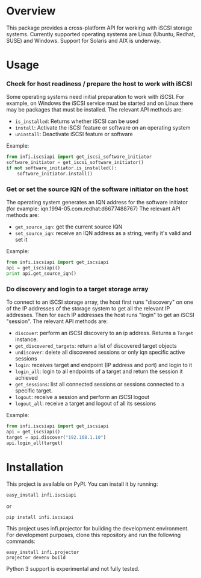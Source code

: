 Overview
========
This package provides a cross-platform API for working with iSCSI storage systems.
Currently supported operating systems are Linux (Ubuntu, Redhat, SUSE) and Windows. Support for Solaris and AIX is underway.

Usage
=====
### Check for host readiness / prepare the host to work with iSCSI
Some operating systems need initial preparation to work with iSCSI. For example, on Windows the iSCSI service must be started
and on Linux there may be packages that must be installed.
The relevant API methods are:
* `is_installed`: Returns whether iSCSI can be used
* `install`: Activate the iSCSI feature or software on an operating system
* `uninstall`: Deactivate iSCSI feature or software

Example:
```python
from infi.iscsiapi import get_iscsi_software_initiator
software_initiator = get_iscsi_software_initiator()
if not software_initiator.is_installed():
    software_initiator.install()
```

### Get or set the source IQN of the software initiator on the host
The operating system generates an IQN address for the software initiator (for example: iqn.1994-05.com.redhat:d6677488767)
The relevant API methods are:
* `get_source_iqn`: get the current source IQN
* `set_source_iqn`: receive an IQN address as a string, verify it's valid and set it

Example:
```python
from infi.iscsiapi import get_iscsiapi
api = get_iscsiapi()
print api.get_source_iqn()
```


### Do discovery and login to a target storage array
To connect to an iSCSI storage array, the host first runs "discovery" on one of the IP addresses of the storage system
to get all the relevant IP addresses. Then for each IP addresses the host runs "login" to get an iSCSI "session".
The relevant API methods are:
* `discover`: perform an iSCSI discovery to an ip address. Returns a `Target` instance.
* `get_discovered_targets`: return a list of discovered target objects
* `undiscover`: delete all discovered sessions or only iqn specific active sessions
* `login`: receives target and endpoint (IP address and port) and login to it
* `login_all`: login to all endpoints of a target and return the session it achieved
* `get_sessions`: list all connected sessions or sessions connected to a specific target.
* `logout`: receive a session and perform an iSCSI logout
* `logout_all`: receive a target and logout of all its sessions

Example:
```python
from infi.iscsiapi import get_iscsiapi
api = get_iscsiapi()
target = api.discover("192.168.1.10")
api.login_all(target)
```


Installation
============
This project is available on PyPI. You can install it by running:

`easy_install infi.iscsiapi`

or

`pip install infi.iscsiapi`

This project uses infi.projector for building the development environment.
For development purposes, clone this repository and run the following commands:

```
easy_install infi.projector
projector devenv build
```

Python 3 support is experimental and not fully tested.
